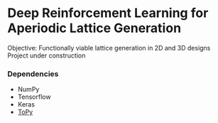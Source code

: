 # Deep Reinforcement Learning for Aperiodic Lattice Generation

Objective: Functionally viable lattice generation in 2D and 3D designs
Project under construction

### Dependencies
- NumPy
- Tensorflow
- Keras
- [ToPy](https://github.com/williamhunter/topy)
